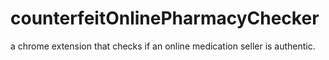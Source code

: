 # counterfeitOnlinePharmacyChecker
a chrome extension that checks if an online medication seller is authentic.
